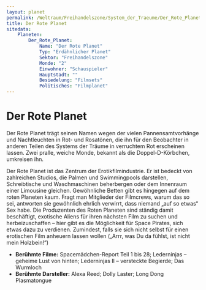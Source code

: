 ```yaml
---
layout: planet
permalink: /Weltraum/Freihandelszone/System_der_Traeume/Der_Rote_Planet
title: Der Rote Planet
sitedata:
    Planeten:
        Der_Rote_Planet:
            Name: "Der Rote Planet"
            Typ: "Erdähnlicher Planet"
            Sektor: "Freihandelszone"
            Monde: "2"
            Einwohner: "Schauspieler"
            Hauptstadt: ""
            Besiedelung: "Filmsets"
            Politisches: "Filmplanet"
---
```


# Der Rote Planet

Der Rote Planet trägt seinen Namen wegen der vielen Pannensamtvorhänge und Nachtleuchten in Rot- und Rosatönen, die ihn für den Beobachter in anderen Teilen des Systems der Träume in verruchtem Rot erscheinen lassen. Zwei pralle, weiche Monde, bekannt als die Doppel-D-Körbchen, umkreisen ihn.

Der Rote Planet ist das Zentrum der Erotikfilmindustrie. Er ist bedeckt von zahlreichen Studios, die Palmen und Swimmingpools darstellen, Schreibtische und Waschmaschinen beherbergen oder dem Innenraum einer Limousine gleichen. Gewöhnliche Betten gibt es hingegen auf dem roten Planeten kaum. Fragt man Mitglieder der Filmcrews, warum das so sei, antworten sie gewöhnlich ehrlich verwirrt, dass niemand „auf so etwas“ Sex habe. Die Produzenten des Roten Planeten sind ständig damit beschäftigt, exotische Aliens für ihren nächsten Film zu suchen und herbeizuschaffen – hier gibt es die Möglichkeit für Space Pirates, sich etwas dazu zu verdienen. Zumindest, falls sie sich nicht selbst für einen erotischen Film anheuern lassen wollen („Arrr, was Du da fühlst, ist nicht mein Holzbein!“)

- **Berühmte Filme:** Spacemädchen-Report Teil 1 bis 28; Lederninjas – geheime Lust von hinten; Lederninjas II – versteckte Begierde; Das Wurmloch
- **Berühmte Darsteller:** Alexa Reed; Dolly Laster; Long Dong Plasmatongue
